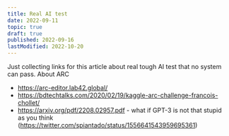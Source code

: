 ```yaml
---
title: Real AI test
date: 2022-09-11
topic: true
draft: true
published: 2022-09-16
lastModified: 2022-10-20
---
```


Just collecting links for this article about real tough AI test that no system can pass. About ARC

- https://arc-editor.lab42.global/
- https://bdtechtalks.com/2020/02/19/kaggle-arc-challenge-francois-chollet/
- https://arxiv.org/pdf/2208.02957.pdf - what if GPT-3 is not that stupid as you think (https://twitter.com/spiantado/status/1556641543959695361)